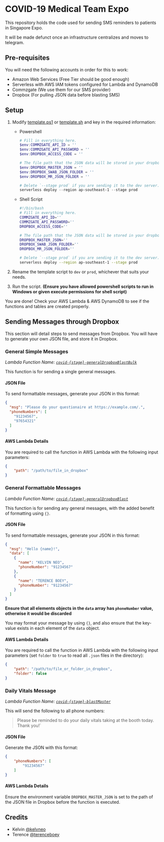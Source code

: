 # COVID-19 Medical Team Expo 
This repository holds the code used for sending SMS reminders to patients in Singapore Expo.

It will be made defunct once an infrastructure centralizes and moves to telegram.

## Pre-requisites
You will need the following accounts in order for this to work:
- Amazon Web Services (Free Tier should be good enough)
- Serverless with AWS IAM tokens configured for Lambda and DynamoDB
- Commzgate (We use them for our SMS provider)
- Dropbox (For pulling JSON data before blasting SMS)

## Setup
1. Modify [template.ps1](template.ps1) or [template.sh](template.sh) and key in the required information:

    - Powershell
        ```ps1
        # Fill in everything here.
        $env:COMMZGATE_API_ID = ''
        $env:COMMZGATE_API_PASSWORD = ''
        $env:DROPBOX_ACCESS_CODE = ''

        # The file path that the JSON data will be stored in your dropbox folder (e.g. /covid/master.json)
        $env:DROPBOX_MASTER_JSON = ''
        $env:DROPBOX_SWAB_JSON_FOLDER = ''
        $env:DROPBOX_MR_JSON_FOLDER = ''

        # Delete `--stage prod` if you are sending it to the dev server.
        serverless deploy --region ap-southeast-1 --stage prod
        ```
    - Shell Script
        ```bash
        #!/bin/bash
        # Fill in everything here.
        COMMZGATE_API_ID=''
        COMMZGATE_API_PASSWORD=''
        DROPBOX_ACCESS_CODE=''

        # The file path that the JSON data will be stored in your dropbox folder (e.g. /covid/master.json)
        DROPBOX_MASTER_JSON=''
        DROPBOX_SWAB_JSON_FOLDER=''
        DROPBOX_MR_JSON_FOLDER=''

        # Delete `--stage prod` if you are sending it to the dev server.
        serverless deploy --region ap-southeast-1 --stage prod
        ```
2. Rename the template script to `dev` or `prod`, whichever that suits your needs.
3. Run the script. **(Ensure you have allowed powershell scripts to run in Windows or given execute permissions for shell script)**

You are done! Check your AWS Lambda & AWS DynamoDB to see if the functions and tables are created properly.

## Sending Messages through Dropbox
This section will detail steps to send messages from Dropbox. You will have to generate your own JSON file, and store it in Dropbox.

### General Simple Messages
_Lambda Function Name: [`covid-{stage}-generalDropboxBlastBulk`](general/dropbox.js)_

This function is for sending a single general messages.

#### JSON File
To send formattable messages, generate your JSON in this format:
```json
{
  "msg": "Please do your questionaire at https://example.com/.",
  "phoneNumbers": [
    "91234567",
    "97654321"
  ]
}
```

#### AWS Lambda Details 
You are required to call the function in AWS Lambda with the following input parameters:
```json
{
    "path": "/path/to/file_in_dropbox"
}
```

### General Formattable Messages
_Lambda Function Name: [`covid-{stage}-generalDropboxBlast`](general/dropbox.js)_

This function is for sending any general messages, with the added benefit of formatting using `{}`.

#### JSON File
To send formattable messages, generate your JSON in this format:
```json
{
  "msg": "Hello {name}!",
  "data": [
    {
      "name": "KELVIN NEO",
      "phoneNumber": "91234567"
    },
    {
      "name": "TERENCE BOEY",
      "phoneNumber": "91234567"
    }
  ]
}
```
**Ensure that all elements objects in the `data` array has `phoneNumber` value, otherwise it would be discarded**

You may format your message by using `{}`, and also ensure that the key-value exists in each element of the `data` object.

#### AWS Lambda Details 
You are required to call the function in AWS Lambda with the following input parameters (set `folder` to `true` to read all `.json` files in the directory):
```json
{
    "path": "/path/to/file_or_folder_in_dropbox",
    "folder": false
}
```
### Daily Vitals Message
_Lambda Function Name: [`covid-{stage}-blastMaster`](master/dropbox.js)_

This will send the following to all phone numbers:
> Please be reminded to do your daily vitals taking at the booth today. Thank you!`

#### JSON File
Generate the JSON with this format:
```json
{
    "phoneNumbers": [
        "91234567"
    ]
}
```

#### AWS Lambda Details 
Ensure the environment variable `DROPBOX_MASTER_JSON` is set to the path of the JSON file in Dropbox before the function is executed.

## Credits
- Kelvin [@kelvneo](https://github.com/kelvneo)
- Terence [@terenceboey](https://github.com/terenceboey)
